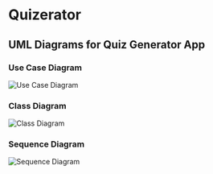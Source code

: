 # Quizerator

## UML Diagrams for Quiz Generator App

### Use Case Diagram
![Use Case Diagram](./uml-diagrams/diagrams/use-case-diagram.png)

### Class Diagram
![Class Diagram](./uml-diagrams/diagrams/class-diagram.png)

### Sequence Diagram
![Sequence Diagram](./uml-diagrams/diagrams/sequence-diagram.png)
